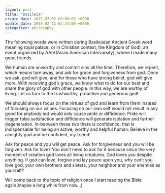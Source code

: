 ```yaml
---
layout: post
title: "Basileia"
create_date: 2015-07-02 00:00:00 +0800
update_date: 2019-02-22 02:34:00 +0800
categories: philosophy
---
```

The following words were written during Basileia(an Ancient Greek word meaning royal palace, or in Christian context, the Kingdom of God), an event organized by AAIV(Asian American Intervarsity), where I made many great friends.

<div class="quote">
<p>
We human are unworthy and commit sins all the time. Therefore, we repent, which means turn away, and ask for grace and forgiveness from god. Once we ask, god will give, and for those who have strong belief, god will give more. With receiving god’s grace, we know what to do for our best and share the glory of god with other people. In this way, we are worthy of living. Let us turn to the trustworthy, proactive and generous god!
</p>
<p>
We should always focus on the virtues of god and learn from them instead of focusing on our values. Focusing on our own self would not result in any good for anybody but would only cause pride or diffidence. Pride will trigger false satisfaction and diffidence will generate isolation and further degeneration. In-between these two there is confidence, that is indispensable for being an active, worthy and helpful human. Believe in the almighty god and be confident, my friend!
</p>
<p>
Ask for peace and you will get peace. Ask for forgiveness and you will be forgiven. Ask for love? You don’t need to ask for it because since the very moment of creation god loves all living creatures. God loves you despite anything. If god can love, forgive and lay peace upon you, why can’t you love god, your own brothers and sisters, your neighbor and your enemies as yourself?
</p>
</div>
Will come back to the topic of religion once I start reading the Bible again(maybe a long while from now...)